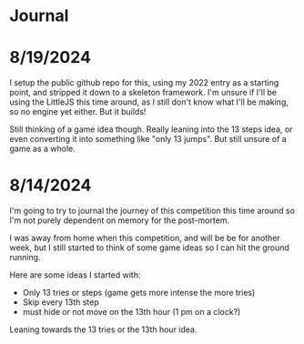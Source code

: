 Journal
=======

# 8/19/2024

I setup the public github repo for this, using my 2022 entry as a starting
point, and stripped it down to a skeleton framework. I'm unsure if I'll be
using the LittleJS this time around, as I still don't know what I'll be
making, so no engine yet either. But it builds!

Still thinking of a game idea though. Really leaning into the 13 steps idea,
or even converting it into something like "only 13 jumps". But still unsure
of a game as a whole.

# 8/14/2024

I'm going to try to journal the journey of this competition this time around
so I'm not purely dependent on memory for the post-mortem.

I was away from home when this competition, and will be be for another week,
but I still started to think of some game ideas so I can hit the ground
running.

Here are some ideas I started with:

- Only 13 tries or steps (game gets more intense the more tries)
- Skip every 13th step
- must hide or not move on the 13th hour (1 pm on a clock?)

Leaning towards the 13 tries or the 13th hour idea.
